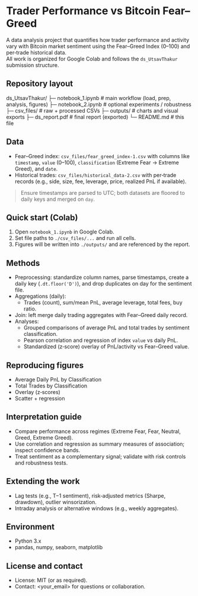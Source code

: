 # Trader Performance vs Bitcoin Fear–Greed

A data analysis project that quantifies how trader performance and activity vary with Bitcoin market sentiment using the Fear–Greed Index (0–100) and per‑trade historical data.  
All work is organized for Google Colab and follows the `ds_UtsavThakur` submission structure.

## Repository layout
ds_UtsavThakur/
├─ notebook_1.ipynb # main workflow (load, prep, analysis, figures)
├─ notebook_2.ipynb # optional experiments / robustness
├─ csv_files/ # raw + processed CSVs
├─ outputs/ # charts and visual exports
├─ ds_report.pdf # final report (exported)
└─ README.md # this file


## Data
- Fear–Greed index: `csv_files/fear_greed_index-1.csv` with columns like `timestamp`, `value` (0–100), `classification` (Extreme Fear → Extreme Greed), and `date`.
- Historical trades: `csv_files/historical_data-2.csv` with per‑trade records (e.g., side, size, fee, leverage, price, realized PnL if available).

> Ensure timestamps are parsed to UTC; both datasets are floored to daily keys and merged on `day`.

## Quick start (Colab)
1. Open `notebook_1.ipynb` in Google Colab.  
2. Set file paths to `./csv_files/...` and run all cells.  
3. Figures will be written into `./outputs/` and are referenced by the report.

## Methods
- Preprocessing: standardize column names, parse timestamps, create a daily key (`.dt.floor('D')`), and drop duplicates on day for the sentiment file.
- Aggregations (daily): 
  - Trades (count), sum/mean PnL, average leverage, total fees, buy ratio.
- Join: left merge daily trading aggregates with Fear–Greed daily record.
- Analyses:
  - Grouped comparisons of average PnL and total trades by sentiment classification.
  - Pearson correlation and regression of index `value` vs daily PnL.
  - Standardized (z‑score) overlay of PnL/activity vs Fear–Greed value.

## Reproducing figures
- Average Daily PnL by Classification 
- Total Trades by Classification 
- Overlay (z‑scores)  
- Scatter + regression 

## Interpretation guide
- Compare performance across regimes (Extreme Fear, Fear, Neutral, Greed, Extreme Greed).
- Use correlation and regression as summary measures of association; inspect confidence bands.
- Treat sentiment as a complementary signal; validate with risk controls and robustness tests.

## Extending the work
- Lag tests (e.g., T−1 sentiment), risk‑adjusted metrics (Sharpe, drawdown), outlier winsorization.
- Intraday analysis or alternative windows (e.g., weekly aggregates).

## Environment
- Python 3.x
- pandas, numpy, seaborn, matplotlib

## License and contact
- License: MIT (or as required).
- Contact: <your_email> for questions or collaboration.
